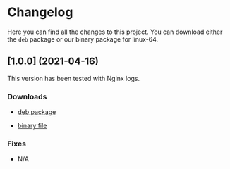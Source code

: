 # Changelog

Here you can find all the changes to this project. You can download either the `deb` package or our binary package for linux-64.

## [1.0.0] (2021-04-16)

This version has been tested with Nginx logs.

### Downloads

* [deb package]((https://storage.googleapis.com/tbtail-releases/tbtail_1.0.0_amd64.deb))

* [binary file](https://storage.googleapis.com/tbtail-releases/tbtail_1.0.0_amd64)

### Fixes
- N/A